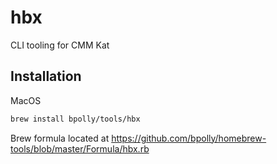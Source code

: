 # hbx
CLI tooling for CMM Kat


## Installation

MacOS
```bash
brew install bpolly/tools/hbx
```

Brew formula located at https://github.com/bpolly/homebrew-tools/blob/master/Formula/hbx.rb
